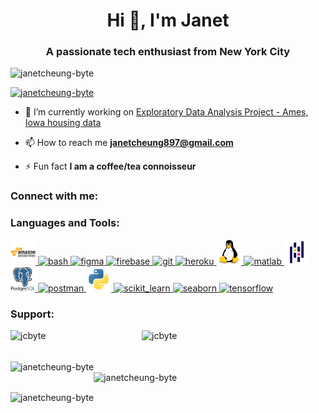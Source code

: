 <h1 align="center">Hi 👋, I'm Janet</h1>
<h3 align="center">A passionate tech enthusiast from New York City</h3>

<p align="left"> <img src="https://komarev.com/ghpvc/?username=janetcheung-byte&label=Profile%20views&color=0e75b6&style=flat" alt="janetcheung-byte" /> </p>

<p align="left"> <a href="https://github.com/ryo-ma/github-profile-trophy"><img src="https://github-profile-trophy.vercel.app/?username=janetcheung-byte" alt="janetcheung-byte" /></a> </p>

- 🔭 I’m currently working on [Exploratory Data Analysis Project - Ames, Iowa housing data](https://github.com/janetcheung-byte/ames_housing)

- 📫 How to reach me **janetcheung897@gmail.com**

- ⚡ Fun fact **I am a coffee/tea connoisseur**

<h3 align="left">Connect with me:</h3>
<p align="left">
</p>

<h3 align="left">Languages and Tools:</h3>
<p align="left"> <a href="https://aws.amazon.com" target="_blank" rel="noreferrer"> <img src="https://raw.githubusercontent.com/devicons/devicon/master/icons/amazonwebservices/amazonwebservices-original-wordmark.svg" alt="aws" width="40" height="40"/> </a> <a href="https://www.gnu.org/software/bash/" target="_blank" rel="noreferrer"> <img src="https://www.vectorlogo.zone/logos/gnu_bash/gnu_bash-icon.svg" alt="bash" width="40" height="40"/> </a> <a href="https://www.figma.com/" target="_blank" rel="noreferrer"> <img src="https://www.vectorlogo.zone/logos/figma/figma-icon.svg" alt="figma" width="40" height="40"/> </a> <a href="https://firebase.google.com/" target="_blank" rel="noreferrer"> <img src="https://www.vectorlogo.zone/logos/firebase/firebase-icon.svg" alt="firebase" width="40" height="40"/> </a> <a href="https://git-scm.com/" target="_blank" rel="noreferrer"> <img src="https://www.vectorlogo.zone/logos/git-scm/git-scm-icon.svg" alt="git" width="40" height="40"/> </a> <a href="https://heroku.com" target="_blank" rel="noreferrer"> <img src="https://www.vectorlogo.zone/logos/heroku/heroku-icon.svg" alt="heroku" width="40" height="40"/> </a> <a href="https://www.linux.org/" target="_blank" rel="noreferrer"> <img src="https://raw.githubusercontent.com/devicons/devicon/master/icons/linux/linux-original.svg" alt="linux" width="40" height="40"/> </a> <a href="https://www.mathworks.com/" target="_blank" rel="noreferrer"> <img src="https://upload.wikimedia.org/wikipedia/commons/2/21/Matlab_Logo.png" alt="matlab" width="40" height="40"/> </a> <a href="https://pandas.pydata.org/" target="_blank" rel="noreferrer"> <img src="https://raw.githubusercontent.com/devicons/devicon/2ae2a900d2f041da66e950e4d48052658d850630/icons/pandas/pandas-original.svg" alt="pandas" width="40" height="40"/> </a> <a href="https://www.postgresql.org" target="_blank" rel="noreferrer"> <img src="https://raw.githubusercontent.com/devicons/devicon/master/icons/postgresql/postgresql-original-wordmark.svg" alt="postgresql" width="40" height="40"/> </a> <a href="https://postman.com" target="_blank" rel="noreferrer"> <img src="https://www.vectorlogo.zone/logos/getpostman/getpostman-icon.svg" alt="postman" width="40" height="40"/> </a> <a href="https://www.python.org" target="_blank" rel="noreferrer"> <img src="https://raw.githubusercontent.com/devicons/devicon/master/icons/python/python-original.svg" alt="python" width="40" height="40"/> </a> <a href="https://scikit-learn.org/" target="_blank" rel="noreferrer"> <img src="https://upload.wikimedia.org/wikipedia/commons/0/05/Scikit_learn_logo_small.svg" alt="scikit_learn" width="40" height="40"/> </a> <a href="https://seaborn.pydata.org/" target="_blank" rel="noreferrer"> <img src="https://seaborn.pydata.org/_images/logo-mark-lightbg.svg" alt="seaborn" width="40" height="40"/> </a> <a href="https://www.tensorflow.org" target="_blank" rel="noreferrer"> <img src="https://www.vectorlogo.zone/logos/tensorflow/tensorflow-icon.svg" alt="tensorflow" width="40" height="40"/> </a> </p>

<h3 align="left">Support:</h3>
<p><a href="https://www.buymeacoffee.com/jcbyte"> <img align="left" src="https://cdn.buymeacoffee.com/buttons/v2/default-yellow.png" height="50" width="210" alt="jcbyte" /></a><a href="https://ko-fi.com/jcbyte"> <img align="left" src="https://cdn.ko-fi.com/cdn/kofi3.png?v=3" height="50" width="210" alt="jcbyte" /></a></p><br><br>

<p><img align="left" src="https://github-readme-stats.vercel.app/api/top-langs?username=janetcheung-byte&show_icons=true&locale=en&layout=compact" alt="janetcheung-byte" /></p>

<p>&nbsp;<img align="center" src="https://github-readme-stats.vercel.app/api?username=janetcheung-byte&show_icons=true&locale=en" alt="janetcheung-byte" /></p>

<p><img align="center" src="https://github-readme-streak-stats.herokuapp.com/?user=janetcheung-byte&" alt="janetcheung-byte" /></p>
